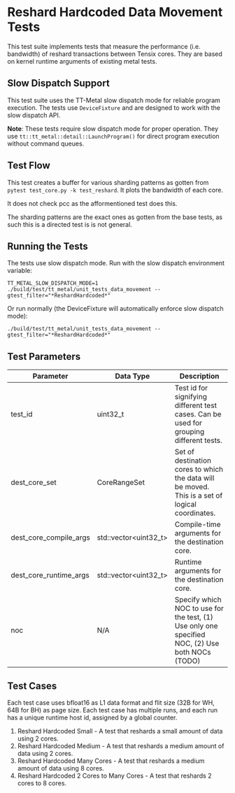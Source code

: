 # Reshard Hardcoded Data Movement Tests

This test suite implements tests that measure the performance (i.e. bandwidth) of reshard transactions between Tensix cores.
They are based on kernel runtime arguments of existing metal tests.

## Slow Dispatch Support
This test suite uses the TT-Metal slow dispatch mode for reliable program execution. The tests use `DeviceFixture` and are designed to work with the slow dispatch API.

**Note**: These tests require slow dispatch mode for proper operation. They use `tt::tt_metal::detail::LaunchProgram()` for direct program execution without command queues.

## Test Flow

This test creates a buffer for various sharding patterns as gotten from `pytest test_core.py -k test_reshard`. It plots the bandwidth of each core.

It does not check pcc as the afformentioned test does this.

The sharding patterns are the exact ones as gotten from the base tests, as such this is a directed test is is not general.

## Running the Tests
The tests use slow dispatch mode. Run with the slow dispatch environment variable:
```
TT_METAL_SLOW_DISPATCH_MODE=1 ./build/test/tt_metal/unit_tests_data_movement --gtest_filter="*ReshardHardcoded*"
```

Or run normally (the DeviceFixture will automatically enforce slow dispatch mode):
```
./build/test/tt_metal/unit_tests_data_movement --gtest_filter="*ReshardHardcoded*"
```

## Test Parameters
| Parameter                 | Data Type             | Description |
| ------------------------- | --------------------- | ----------- |
| test_id                   | uint32_t              | Test id for signifying different test cases. Can be used for grouping different tests. |
| dest_core_set             | CoreRangeSet          | Set of destination cores to which the data will be moved. This is a set of logical coordinates. |
| dest_core_compile_args    | std::vector<uint32_t> | Compile-time arguments for the destination core. |
| dest_core_runtime_args    | std::vector<uint32_t> | Runtime arguments for the destination core. |
| noc                       | N/A                   | Specify which NOC to use for the test, (1) Use only one specified NOC, (2) Use both NOCs (TODO)|

## Test Cases
Each test case uses bfloat16 as L1 data format and flit size (32B for WH, 64B for BH) as page size.
Each test case has multiple runs, and each run has a unique runtime host id, assigned by a global counter.

1. Reshard Hardcoded Small - A test that reshards a small amount of data using 2 cores.
2. Reshard Hardcoded Medium - A test that reshards a medium amount of data using 2 cores.
3. Reshard Hardcoded Many Cores - A test that reshards a medium amount of data using 8 cores.
4. Reshard Hardcoded 2 Cores to Many Cores - A test that reshards 2 cores to 8 cores.

